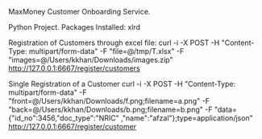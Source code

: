 MaxMoney Customer Onboarding Service.

Python Project. Packages Installed: xlrd

Registration of Customers through excel file: 
curl -i -X POST -H "Content-Type: multipart/form-data" -F "file=@/tmp/T.xlsx" -F "images=@/Users/kkhan/Downloads/images.zip" http://127.0.0.1:6667/register/customers

Single Registration of a Customer
curl -i -X POST -H "Content-Type: multipart/form-data"  -F "front=@/Users/kkhan/Downloads/f.png;filename=a.png" -F "back=@/Users/kkhan/Downloads/b.png;filename=b.png" -F "data={\"id_no\":3456,\"doc_type\":\"NRIC\" ,\"name\":\"afzal\"};type=application/json"  http://127.0.0.1:6667/register/customer